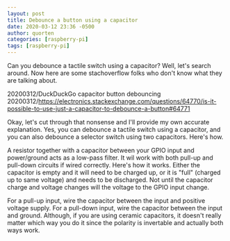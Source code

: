 ```yaml
---
layout: post
title: Debounce a button using a capacitor
date: 2020-03-12 23:36 -0500
author: quorten
categories: [raspberry-pi]
tags: [raspberry-pi]
---
```


Can you debounce a tactile switch using a capacitor?  Well, let's
search around.  Now here are some stachoverflow folks who don't know
what they are talking about.

20200312/DuckDuckGo capacitor button debouncing  
20200312/https://electronics.stackexchange.com/questions/64770/is-it-possible-to-use-just-a-capacitor-to-debounce-a-button#64771

Okay, let's cut through that nonsense and I'll provide my own accurate
explanation.  Yes, you can debounce a tactile switch using a
capacitor, and you can also debounce a selector switch using two
capacitors.  Here's how.

A resistor together with a capacitor between your GPIO input and
power/ground acts as a low-pass filter.  It wil work with both pull-up
and pull-down circuits if wired correctly.  Here's how it works.
Either the capacitor is empty and it will need to be charged up, or it
is "full" (charged up to same voltage) and needs to be discharged.
Not until the capacitor charge and voltage changes will the voltage to
the GPIO input change.

For a pull-up input, wire the capacitor between the input and positive
voltage supply.  For a pull-down input, wire the capacitor between the
input and ground.  Although, if you are using ceramic capacitors, it
doesn't really matter which way you do it since the polarity is
invertable and actually both ways work.
